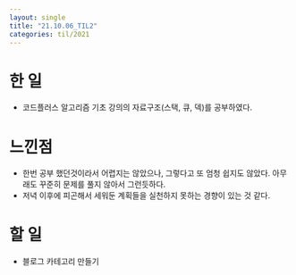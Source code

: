 ```yaml
---
layout: single
title: "21.10.06_TIL2"
categories: til/2021
---
```


# 한 일
* 코드플러스 알고리즘 기초 강의의 자료구조(스택, 큐, 덱)를 공부하였다.


# 느낀점
* 한번 공부 했던것이라서 어렵지는 않았으나, 그렇다고 또 엄청 쉽지도 않았다. 아무래도 꾸준히 문제를 풀지 않아서 그런듯하다.
* 저녁 이후에 피곤해서 세워둔 계획들을 실천하지 못하는 경향이 있는 것 같다.


# 할 일
* 블로그 카테고리 만들기
